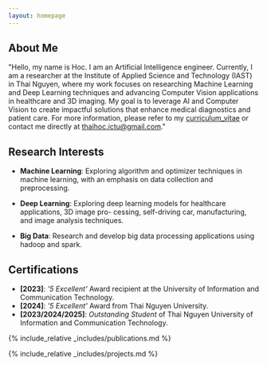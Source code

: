 ```yaml
---
layout: homepage
---
```


## About Me

"Hello, my name is Hoc. I am an Artificial Intelligence engineer. Currently, I am a researcher at the Institute of Applied Science and Technology (IAST) in Thai Nguyen, where my work focuses on researching Machine Learning and Deep Learning techniques and advancing Computer Vision applications in healthcare and 3D imaging. My goal is to leverage AI and Computer Vision to create impactful solutions that enhance medical diagnostics and patient care. For more information, please refer to my [curriculum_vitae](https://) or contact me directly at [thaihoc.ictu@gmail.com](mailto:thaihoc.ictu@gmail.com)."

## Research Interests

* **Machine Learning**: Exploring algorithm and optimizer techniques in machine learning, with an emphasis on data collection and preprocessing.

* **Deep Learning**: Exploring deep learning models for healthcare applications, 3D image pro-
cessing, self-driving car, manufacturing, and image analysis techniques.

* **Big Data**: Research and develop big data processing applications using hadoop and spark.

## Certifications

* **[2023]**: *'5 Excellent'* Award recipient at the University of Information and Communication Technology.
* **[2024]**: *'5 Excellent'* Award from Thai Nguyen University.
* **[2023/2024/2025]**: *Outstanding Student* of Thai Nguyen University of Information and Communication Technology.

{% include_relative _includes/publications.md %}

{% include_relative _includes/projects.md %}